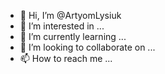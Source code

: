 - 👋 Hi, I’m @ArtyomLysiuk
- 👀 I’m interested in ...
- 🌱 I’m currently learning ...
- 💞️ I’m looking to collaborate on ...
- 📫 How to reach me ...

<!---
XoneCode/XoneCode is a ✨ special ✨ repository because its `README.md` (this file) appears on your GitHub profile.
You can click the Preview link to take a look at your changes.
--->
